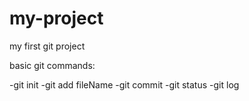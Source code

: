 # my-project
my first git project

basic git commands:

-git init
-git add fileName
-git commit
-git status
-git log